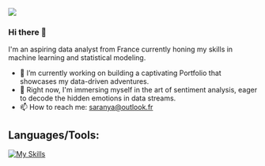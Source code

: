 ![](https://komarev.com/ghpvc/?username=SaranyaSelvaradjou)

### Hi there 👋

I'm an aspiring data analyst from France currently honing my skills in machine learning and statistical modeling.
<!--
**SaranyaSelvaradjou/SaranyaSelvaradjou** is a ✨ _special_ ✨ repository because its `README.md` (this file) appears on your GitHub profile.

Here are some ideas to get you started:

- 🔭 I’m currently working on building a captivating Portfolio that showcases my data-driven adventures.
- 🌱 I’m currently learning ...
- 👯 I’m looking to collaborate on ...
- 🤔 I’m looking for help with ...
- 💬 Ask me about ...
- 📫 How to reach me: saranya@outlook.fr
- 😄 Pronouns: ...
- ⚡ Fun fact: ...
-->


- 🔭 I’m currently working on building a captivating Portfolio that showcases my data-driven adventures.
- 🌱  Right now, I'm immersing myself in the art of sentiment analysis, eager to decode the hidden emotions in data streams.
- 📫 How to reach me: saranya@outlook.fr


## Languages/Tools:
[![My Skills](https://skillicons.dev/icons?i=ai,discord,flask,r,matlab,mysql,py&theme=light)](https://skillicons.dev)
                                                          
                                                                
                                                                
                                                                
                                                                
                                                                
                                                                
                                                                
                                                                
                                                                
                                                                
                                                        
